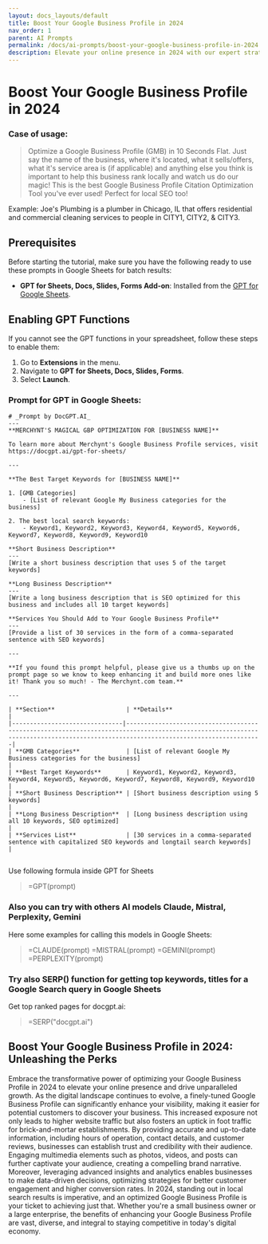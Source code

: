 ```yaml
---
layout: docs_layouts/default
title: Boost Your Google Business Profile in 2024
nav_order: 1
parent: AI Prompts
permalink: /docs/ai-prompts/boost-your-google-business-profile-in-2024
description: Elevate your online presence in 2024 with our expert strategies to boost your Google Business Profile. Increase visibility, attract more customers, and stay ahead of the competition. Discover effective tips and techniques for a strong digital footprint this year!
---
```


# Boost Your Google Business Profile in 2024

### Case of usage:
> Optimize a Google Business Profile (GMB) in 10 Seconds Flat. Just say the name of the business, where it's located, what it sells/offers, what it's service area is (if applicable) and anything else you think is important to help this business rank locally and watch us do our magic! This is the best Google Business Profile Citation Optimization Tool you've ever used! Perfect for local SEO too!

Example: Joe's Plumbing is a plumber in Chicago, IL that offers residential and commercial cleaning services to people in CITY1, CITY2, & CITY3.

## Prerequisites

Before starting the tutorial, make sure you have the following ready to use these prompts in Google Sheets for batch results:

- **GPT for Sheets, Docs, Slides, Forms Add-on**: Installed from the [GPT for Google Sheets](https://workspace.google.com/u/0/marketplace/app/gpt_for_sheets_docs_forms_slides/466607203252).

## Enabling GPT Functions

If you cannot see the GPT functions in your spreadsheet, follow these steps to enable them:

1. Go to **Extensions** in the menu.
2. Navigate to **GPT for Sheets, Docs, Slides, Forms**.
3. Select **Launch**.


### Prompt for GPT in Google Sheets:
```shell
# _Prompt by DocGPT.AI_
---
**MERCHYNT'S MAGICAL GBP OPTIMIZATION FOR [BUSINESS NAME]**

To learn more about Merchynt's Google Business Profile services, visit https://docgpt.ai/gpt-for-sheets/

---

**The Best Target Keywords for [BUSINESS NAME]**

1. [GMB Categories]
    - [List of relevant Google My Business categories for the business]

2. The best local search keywords:
    - Keyword1, Keyword2, Keyword3, Keyword4, Keyword5, Keyword6, Keyword7, Keyword8, Keyword9, Keyword10

**Short Business Description**
---
[Write a short business description that uses 5 of the target keywords]

**Long Business Description**
---
[Write a long business description that is SEO optimized for this business and includes all 10 target keywords]

**Services You Should Add to Your Google Business Profile**
---
[Provide a list of 30 services in the form of a comma-separated sentence with SEO keywords]

---

**If you found this prompt helpful, please give us a thumbs up on the prompt page so we know to keep enhancing it and build more ones like it! Thank you so much! - The Merchynt.com team.**

---

| **Section**                    | **Details**                                                                                                                                                                      |
|-------------------------------|----------------------------------------------------------------------------------------------------------------------------------------------------------------------------------|
| **GMB Categories**             | [List of relevant Google My Business categories for the business]                                                                                                                |
| **Best Target Keywords**       | Keyword1, Keyword2, Keyword3, Keyword4, Keyword5, Keyword6, Keyword7, Keyword8, Keyword9, Keyword10                                                                              |
| **Short Business Description** | [Short business description using 5 keywords]                                                                                                                                    |
| **Long Business Description**  | [Long business description using all 10 keywords, SEO optimized]                                                                                                                 |
| **Services List**              | [30 services in a comma-separated sentence with capitalized SEO keywords and longtail search keywords]                                                                            |


```

Use following formula inside GPT for Sheets
> =GPT(prompt)

### Also you can try with others AI models Claude, Mistral, Perplexity, Gemini
Here some examples for calling this models in Google Sheets:

> =CLAUDE(prompt)
> =MISTRAL(prompt)
> =GEMINI(prompt)
> =PERPLEXITY(prompt)


### Try also SERP() function for getting top keywords, titles for a Google Search query in Google Sheets

Get top ranked pages for docgpt.ai:

> =SERP("docgpt.ai")


## Boost Your Google Business Profile in 2024: Unleashing the Perks

Embrace the transformative power of optimizing your Google Business Profile in 2024 to elevate your online presence and drive unparalleled growth. As the digital landscape continues to evolve, a finely-tuned Google Business Profile can significantly enhance your visibility, making it easier for potential customers to discover your business. This increased exposure not only leads to higher website traffic but also fosters an uptick in foot traffic for brick-and-mortar establishments. By providing accurate and up-to-date information, including hours of operation, contact details, and customer reviews, businesses can establish trust and credibility with their audience. Engaging multimedia elements such as photos, videos, and posts can further captivate your audience, creating a compelling brand narrative. Moreover, leveraging advanced insights and analytics enables businesses to make data-driven decisions, optimizing strategies for better customer engagement and higher conversion rates. In 2024, standing out in local search results is imperative, and an optimized Google Business Profile is your ticket to achieving just that. Whether you're a small business owner or a large enterprise, the benefits of enhancing your Google Business Profile are vast, diverse, and integral to staying competitive in today's digital economy.
